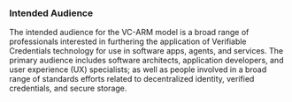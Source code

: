 ### Intended Audience

The intended audience for the VC-ARM model is a broad range of professionals interested in furthering the application of Verifiable Credentials technology for use in software apps, agents, and services. The primary audience includes software architects, application developers, and user experience (UX) specialists; as well as people involved in a broad range of standards efforts related to decentralized identity, verified credentials, and secure storage.
